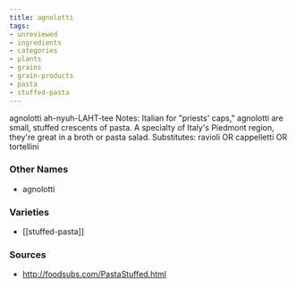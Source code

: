 ```yaml
---
title: agnolotti
tags:
- unreviewed
- ingredients
- categories
- plants
- grains
- grain-products
- pasta
- stuffed-pasta
---
```

agnolotti ah-nyuh-LAHT-tee Notes: Italian for "priests' caps," agnolotti are small, stuffed crescents of pasta. A specialty of Italy's Piedmont region, they're great in a broth or pasta salad. Substitutes: ravioli OR cappelletti OR tortellini

### Other Names

* agnolotti

### Varieties

* [[stuffed-pasta]]

### Sources
* http://foodsubs.com/PastaStuffed.html
